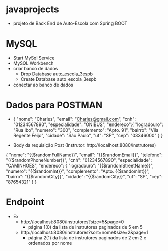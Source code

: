 # javaprojects
- projeto de Back End de Auto-Escola com Spring BOOT

# MySQL
- Start MySql Service
- MySQL Workbench
- criar banco de dados
    - Drop Database auto_escola_3espb
    - Create Database auto_escola_3espb
- conectar ao banco de dados

# Dados para POSTMAN
- {
    "nome": "Charles",
    "email": "Charles@gmail.com",
    "cnh": "01234567890",
    "especialidade": "ONIBUS",
    "endereco":{
        "logradouro": "Rua Ibo",
        "numero": "300",
        "complemento": "Apto. 91",
        "bairro": "Vila Regente Feijo",
        "cidade": "São Paulo",
        "uf": "SP",
        "cep": "03346000"
    }
}

- Body da requisição Post (Instrutor: http://localhost:8080/instrutores)

{
    "nome": "{{$randomFullName}}",
    "email": "{{$randomEmail}}",
    "telefone": "{{$randomPhoneNumber}}",
    "cnh": "01234567890",
    "especialidade": "CAMINHOES",
    "endereco": {
        "logradouro": "{{$randomStreetName}}",
        "numero": "{{$randomInt}}",
        "complemento": "Apto. {{$randomInt}}",
        "bairro": "{{$randomCity}}",
        "cidade": "{{$randomCity}}",
        "uf": "SP",
        "cep": "87654321"
    }
}

# Endpoint
- Ex
    - http://localhost:8080/instrutores?size=5&page=0
        - página 1(0) da lista de instrutores paginados de 5 em 5
    - http://localhost:8080/instrutores?sort=nome&size=2&page=1
        - página 2(1) da lista de instrutores paginados de 2 em 2 e ordenados por nome
